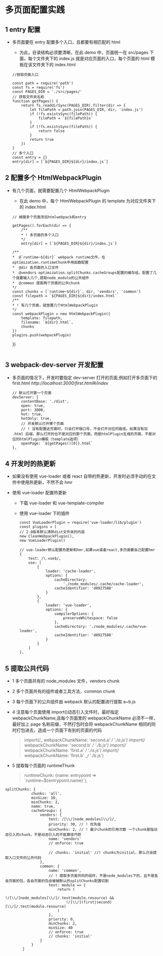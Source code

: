 # 多页面配置实践

## 1 entry 配置

-   多页面要在 entry 配置多个入口，且都要有相匹配的 html

    -   为此，目录结构必须要清晰，在此 demo 中，页面统一在 src/pages 下面，每个文件夹下的 index.js 就是对应页面的入口，每个页面的 html 模板在该文件夹下的 index.html

    ```
    //获取页面入口

    const path = require('path')
    const fs = require('fs')
    const PAGES_DIR = './src/pages/'
    // 获取文件夹名称
    function getPages() {
        return fs.readdirSync(PAGES_DIR).filter(dir => {
            let filePath = path.join(PAGES_DIR, dir, 'index.js')
            if (!fs.existsSync(filePath)) {
                filePath = `${filePath}x`
            }
            if (!fs.existsSync(filePath)) {
                return false
            }
            return true
        })
    }
    // 多个入口
    const entry = {}
    entry[dir] = [`${PAGES_DIR}${dir}/index.js`]
    ```

## 2 配置多个 HtmlWebpackPlugin

-   有几个页面，就需要配置几个 HtmlWebpackPlugin

    -   在此 demo 中，每个 HtmlWebpackPlugin 的 template 为对应文件夹下的 index.html

    ```
    // 根据多个页面添加htmlwebpack和entry

    getPages().forEach(dir => {
        /**
        * ! 多页面的多个入口
        */
        entry[dir] = [`${PAGES_DIR}${dir}/index.js`]
    ```


        /**
        *  @`runtime~${dir}` webpack runtime文件，在optimization.runtimeChunk中用函数配置
        *  @dir 各页面的入口文件
        *  @vendors optimization.splitChunks.cacheGroups配置的缓存组，配置了几个就要输入几个,提取node_module的公共组件
        *  @common 提取两个页面的公共chunk
        */
        const chunks = [`runtime~${dir}`, dir, 'vendors', 'common']
        const filepath = `${PAGES_DIR}${dir}/index.html`
        /**
        * ! 有几个页面，就放置几个HtmlWebpackPlugin
        */
        const webpackPlugin = new HtmlWebpackPlugin({
            template: filepath,
            filename: `${dir}.html`,
            chunks
        })
        plugins.push(webpackPlugin)
    })
    ```

## 3 webpack-dev-server 开发配置

-   多页面的情况下，开发时要指定 dev-server 打开的页面,例如打开多页面下的 first.html _http://localhost:3000/first.html#/index_
    ```
    // 默认打开第一个页面
    devServer: {
    	contentBase: './dist',
    	open: true,
    	port: 3000,
    	hot: true,
    	hotOnly: true,
    	// 开发默认打开哪个页面
    	// ! 没有配置这页面时，只会打开端口号，不会打开对应的路径。如果没有加 .html 后缀，那么打开的也不是对应的那个页面，而是htmlPlugin生成的页面，不是对应的htmlPlugin模板（template选项）
    	openPage: `${getPages()[0]}.html`
    },
    ```

## 4 开发时的热更新

-   如果没有使用 vue-loader 或者 react 自带的热更新，开发时必须手动的在文件中使用热更新，不然不会 hmr
-   使用 vue-loader 配置热更新

    -   下载 vue-loader 和 vue-template-compiler
    -   使用 vue-loader 下的插件

        ```
        const VueLoaderPlugin = require('vue-loader/lib/plugin')
        const plugins = [
        // 2.0版本默认清除dist文件夹的内容
        new CleanWebpackPlugin(),
        new VueLoaderPlugin()

        // vue-loader默认配置热更新和hmr,如果vue或者react,多页面要自己配置hmr
        {
            test: /\.vue$/,
            use: [
                {
                    loader: 'cache-loader',
                    options: {
                        cacheDirectory:
                            './node_modules/.cache/cache-loader',
                        cacheIdentifier: 'd8927588'
                    }
                },
                {
                    loader: 'vue-loader',
                    options: {
                        compilerOptions: {
                            preserveWhitespace: false
                        },
                        cacheDirectory: './node_modules/.cache/vue-loader',
                        cacheIdentifier: 'd8927588'
                    }
                }
            ]
        },

        ```

## 5 提取公共代码

-   1 多个页面共有的 node_modules 文件，vendors chunk
-   2 多个页面共有的组件或者工具方法，common chunk
-   3 每个页面下的公共组件由 webpack 默认的配置进行提取 a~b.js
-   4 注意每个页面使用 import()动态引入文件时，最好指定 webpackChunkName,且每个页面里的 webpackChunkName 必须不一样，最好加上 page 名称前缀，不然打包时会将 webpackChunkName 相同的同时打包进去，造成一个页面下有别的页面的代码

    > import(/_ webpackChunkName: 'second.a' _/ './a.js')
    > import(/_ webpackChunkName: 'second.b' _/ './b.js')
    > import(/_ webpackChunkName: 'first.a' _/ './a.js')
    > import(/_ webpackChunkName: 'first.b' _/ './b.js')

-   5 提取每个页面的 runtimeThunk
    > runtimeChunk: {name: entrypoint => \`runtime~\${entrypoint.name}`},

```
splitChunks: {
			chunks: 'all',
			minSize: 10,
			minChunks: 2,
			name: true,
			cacheGroups: {
				vendors: {
					test: /[\\/]node_modules[\\/]/,
					priority: 30, // ! 优先级
					minChunks: 2, // ! 最少chunk的引用次数 一个chunk是指动态引入的chunk，不是动态引入的不能算技巧怒
					name: 'vendors'
					// enforce: true

					// chunks: 'initial' //! chunks为initial，那么只会提取入口文件的公共代码
				},
				common: {
					name: 'common',
					// ! 提取多页面共同的组件，不是node_modules下的，且不是各自页面的包，各自页面的包会被被默认的splitChunks配置切割
					test: module => {
						return (
							!/[\\/]node_modules[\\/]/.test(module.resource) &&
							!/[\\/](first|second)[\\/]/.test(module.resource)
						)
					},
					priority: 0,
					minChunks: 2,
					minSize: 40
					// enforce: true
					// chunks: 'initial'
				}
			}
		}
```
